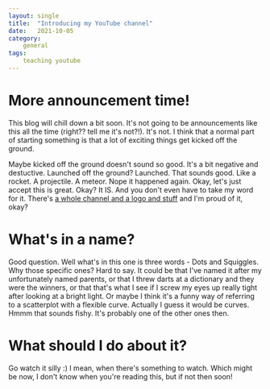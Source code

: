 ```yaml
---
layout: single
title:  "Introducing my YouTube channel"
date:   2021-10-05
category:
    general
tags:
    teaching youtube
---
```


# More announcement time!
This blog will chill down a bit soon. It's not going to be announcements like this all the time (right?? tell me it's not?!). It's not. I think that a normal part of starting something is that a lot of exciting things get kicked off the ground.

Maybe kicked off the ground doesn't sound so good. It's a bit negative and destuctive. Launched off the ground? Launched. That sounds good. Like a rocket. A projectile. A meteor. Nope it happened again. Okay, let's just accept this is great. Okay? It IS. And you don't even have to take my word for it. There's [a whole channel and a logo and stuff](https://www.youtube.com/channel/UCOxMoSP4YqcLXCN4IMxXtnQ) and I'm proud of it, okay?

# What's in a name?
Good question. Well what's in this one is three words - Dots and Squiggles. Why those specific ones? Hard to say. It could be that I've named it after my unfortunately named parents, or that I threw darts at a dictionary and they were the winners, or that that's what I see if I screw my eyes up really tight after looking at a bright light. Or maybe I think it's a funny way of referring to a scatterplot with a flexible curve. Actually I guess it would be curves. Hmmm that sounds fishy. It's probably one of the other ones then.

# What should I do about it?
Go watch it silly :) I mean, when there's something to watch. Which might be now, I don't know when you're reading this, but if not then soon!  